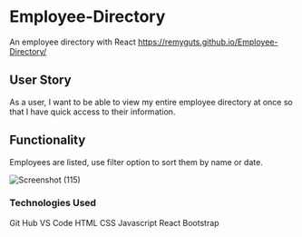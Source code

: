 # Employee-Directory
An employee directory with React
https://remyguts.github.io/Employee-Directory/

## User Story
As a user, I want to be able to view my entire employee directory at once so that I have quick access to their information.

## Functionality

Employees are listed, use filter option to sort them by name or date.



![Screenshot (115)](https://user-images.githubusercontent.com/56744605/79088512-b09bfa80-7cf7-11ea-8354-a9763082986f.png)


### Technologies Used

Git Hub
VS Code
HTML
CSS
Javascript
React
Bootstrap

